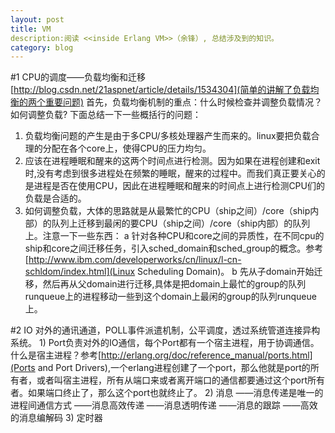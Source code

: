 ```yaml
---
layout: post
title: VM
description:阅读 <<inside Erlang VM>>（余锋）, 总结涉及到的知识。
category: blog
---
```

#1 CPU的调度——负载均衡和迁移
[http://blog.csdn.net/21aspnet/article/details/1534304](简单的讲解了负载均衡的两个重要问题)
首先，负载均衡机制的重点：什么时候检查并调整负载情况？ 如何调整负载? 下面总结一下一些概括行的问题：
1) 负载均衡问题的产生是由于多CPU/多核处理器产生而来的。linux要把负载合理的分配在各个core上，使得CPU的压力均匀。
2) 应该在进程睡眠和醒来的这两个时间点进行检测。因为如果在进程创建和exit时,没有考虑到很多进程处在频繁的睡眠，醒来的过程中。而我们真正要关心的是进程是否在使用CPU，因此在进程睡眠和醒来的时间点上进行检测CPU们的负载是合适的。
3) 如何调整负载，大体的思路就是从最繁忙的CPU（ship之间）/core（ship内部）的队列上迁移到最闲的要CPU（ship之间）/core（ship内部）的队列上。注意一下一些东西：
a 针对各种CPU和core之间的异质性，在不同cpu的ship和core之间迁移任务，引入sched_domain和sched_group的概念。参考[http://www.ibm.com/developerworks/cn/linux/l-cn-schldom/index.html](Linux Scheduling Domain)。
b 先从子domain开始迁移，然后再从父domain进行迁移,具体是把domain上最忙的group的队列runqueue上的进程移动一些到这个domain上最闲的group的队列runqueue上。


#2 IO
     对外的通讯通道，POLL事件派遣机制，公平调度，透过系统管道连接异构系统。
     1) Port负责对外的IO通信，每个Port都有一个宿主进程，用于协调通信。什么是宿主进程？参考[http://erlang.org/doc/reference_manual/ports.html](Ports and Port Drivers),一个erlang进程创建了一个port，那么他就是port的所有者，或者叫宿主进程，所有从端口来或者离开端口的通信都要通过这个port所有者。如果端口终止了，那么这个port也就终止了。
     2) 消息
     ——消息传递是唯一的进程间通信方式
     ——消息高效传递
     ——消息透明传递
     ——消息的跟踪
     ——高效的消息编解码
     3) 定时器



[congleetea]:    http://congleetea.github.io  "congleetea"
